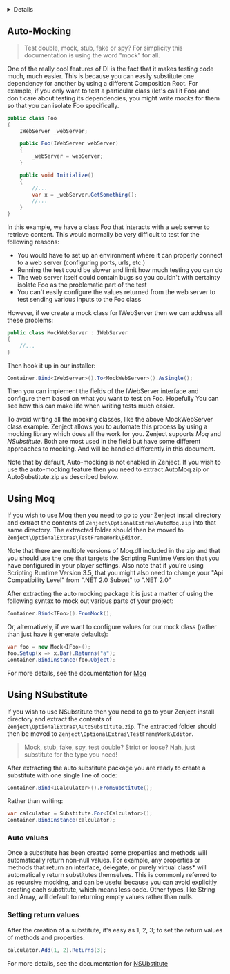 <!-- START doctoc generated TOC please keep comment here to allow auto update -->
<!-- DON'T EDIT THIS SECTION, INSTEAD RE-RUN doctoc TO UPDATE -->
<details>
<summary>Details</summary>

- [<a id="auto-mocking-using-moq"></a>Auto-Mocking](#a-idauto-mocking-using-moqaauto-mocking)
- [Using Moq](#using-moq)
- [Using NSubstitute](#using-nsubstitute)
  - [Auto values](#auto-values)
  - [Setting return values](#setting-return-values)

</details>
<!-- END doctoc generated TOC please keep comment here to allow auto update -->


## <a id="auto-mocking-using-moq"></a>Auto-Mocking

> Test double, mock, stub, fake or spy? 
> For simplicity this documentation is using the word "mock" for all.

One of the really cool features of DI is the fact that it makes testing code much, much easier.  This is because you can easily substitute one dependency for another by using a different Composition Root. For example, if you only want to test a particular class (let's call it Foo) and don't care about testing its dependencies, you might write *mocks* for them so that you can isolate Foo specifically.

```csharp
public class Foo
{
    IWebServer _webServer;

    public Foo(IWebServer webServer)
    {
        _webServer = webServer;
    }

    public void Initialize()
    {
        //...
        var x = _webServer.GetSomething();
        //...
    }
}
```

In this example, we have a class Foo that interacts with a web server to retrieve content.  This would normally be very difficult to test for the following reasons:

* You would have to set up an environment where it can properly connect to a web server (configuring ports, urls, etc.)
* Running the test could be slower and limit how much testing you can do
* The web server itself could contain bugs so you couldn't with certainty isolate Foo as the problematic part of the test
* You can't easily configure the values returned from the web server to test sending various inputs to the Foo class

However, if we create a mock class for IWebServer then we can address all these problems:

```csharp
public class MockWebServer : IWebServer
{
    //...
}
```

Then hook it up in our installer:

```csharp
Container.Bind<IWebServer>().To<MockWebServer>().AsSingle();
```

Then you can implement the fields of the IWebServer interface and configure them based on what you want to test on Foo. Hopefully You can see how this can make life when writing tests much easier.

To avoid writing all the mocking classes, like the above MockWebServer class example. Zenject allows you to automate this process by using a mocking library which does all the work for you. Zenject supports *Moq* and *NSubstitute*. Both are most used in the field but have some different approaches to mocking. And will be handled differently in this document.

Note that by default, Auto-mocking is not enabled in Zenject.  If you wish to use the auto-mocking feature then you need to extract AutoMoq.zip or AutoSubstitute.zip as described below.

## Using Moq

If you wish to use Moq then you need to go to your Zenject install directory and extract the contents of ``Zenject\OptionalExtras\AutoMoq.zip`` into that same directory.
The extracted folder should then be moved to ``Zenject\OptionalExtras\TestFrameWork\Editor``.

Note that there are multiple versions of Moq.dll included in the zip and that you should use the one that targets the Scripting Runtime Version that you have configured in your player settings. Also note that if you're using Scripting Runtime Version 3.5, that you might also need to change your "Api Compatibility Level" from ".NET 2.0 Subset" to ".NET 2.0"

After extracting the auto mocking package it is just a matter of using the following syntax to mock out various parts of your project:

```csharp
Container.Bind<IFoo>().FromMock();
```

Or, alternatively, if we want to configure values for our mock class (rather than just have it generate defaults):

```csharp
var foo = new Mock<IFoo>();
foo.Setup(x => x.Bar).Returns("a");
Container.BindInstance(foo.Object);
```

For more details, see the documentation for [Moq](https://github.com/moq/moq4)

## Using NSubstitute

If you wish to use NSubstitute then you need to go to your Zenject install directory and extract the contents of ``Zenject\OptionalExtras\AutoSubstitute.zip``.
The extracted folder should then be moved to ``Zenject\OptionalExtras\TestFrameWork\Editor``.

> Mock, stub, fake, spy, test double? Strict or loose? Nah, just substitute for the type you need!

After extracting the auto substitute package you are ready to create a substitute with one single line of code:

```csharp
Container.Bind<ICalculator>().FromSubstitute();
```

Rather than writing:

```csharp
var calculator = Substitute.For<ICalculator>();
Container.BindInstance(calculator);
```

### Auto values

Once a substitute has been created some properties and methods will automatically return non-null values. For example, any properties or methods that return an interface, delegate, or purely virtual class* will automatically return substitutes themselves. This is commonly referred to as recursive mocking, and can be useful because you can avoid explicitly creating each substitute, which means less code. Other types, like String and Array, will default to returning empty values rather than nulls.  

### Setting return values

After the creation of a substitute, it's easy as 1, 2, 3; to set the return values of methods and properties:

```csharp  
calculator.Add(1, 2).Returns(3);
```

For more details, see the documentation for [NSUbstitute](https://nsubstitute.github.io)
